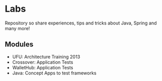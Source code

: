 # Labs

Repository so share experiences, tips and tricks about Java, Spring and many more!

## Modules

* UFU: Architecture Training 2013
* Crossover: Application Tests
* WalletHub: Application Tests
* Java: Concept Apps to test frameworks
